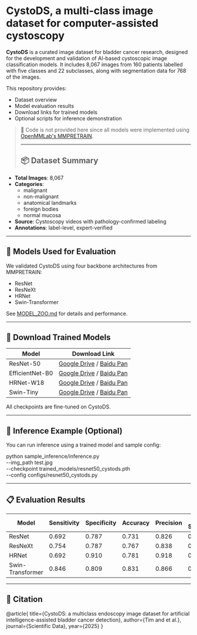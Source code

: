 # CystoDS, a multi-class image dataset for computer-assisted cystoscopy
**CystoDS** is a curated image dataset for bladder cancer research, designed for the development and validation of AI-based cystoscopic image classification models. It includes 8,067 images from 160 patients labelled with five classes and 22 subclasses, along with segmentation data for 768 of the images.

This repository provides:
- Dataset overview
- Model evaluation results
- Download links for trained models
- Optional scripts for inference demonstration

> 🔧 Code is not provided here since all models were implemented using [OpenMMLab's MMPRETRAIN](https://github.com/open-mmlab/mmpretrain).
>
> ---
>
> ## 📦 Dataset Summary

- **Total Images**: 8,067
- **Categories**:
  - malignant
  - non-malignant
  - anatomical landmarks
  - foreign bodies
  - normal mucosa
- **Source**: Cystoscopy videos with pathology-confirmed labeling
- **Annotations**: label-level, expert-verified

---

## 🧠 Models Used for Evaluation

We validated CystoDS using four backbone architectures from MMPRETRAIN:
- ResNet
- ResNeXt
- HRNet
- Swin-Transformer

See [MODEL_ZOO.md](./MODEL_ZOO.md) for details and performance.

---

## 🚀 Download Trained Models

| Model                | Download Link                                 |
|---------------------|-----------------------------------------------|
| ResNet-50           | [Google Drive](#) / [Baidu Pan](#)           |
| EfficientNet-B0     | [Google Drive](#) / [Baidu Pan](#)           |
| HRNet-W18           | [Google Drive](#) / [Baidu Pan](#)           |
| Swin-Tiny           | [Google Drive](#) / [Baidu Pan](#)           |

All checkpoints are fine-tuned on CystoDS.

---

## 🧪 Inference Example (Optional)

You can run inference using a trained model and sample config:

python sample_inference/inference.py \
    --img_path test.jpg \
    --checkpoint trained_models/resnet50_cystods.pth \
    --config configs/resnet50_cystods.py

---

## 📋 Evaluation Results

| Model              | Sensitivity | Specificity | Accuracy | Precision | F1-Score |
|-------------------|-------------|-------------|----------|-----------|----------|
| ResNet           | 0.692       | 0.787       | 0.731    | 0.826     | 0.753    |
| ResNeXt          | 0.754       | 0.787       | 0.767    | 0.838     | 0.794    |
| HRNet            | 0.692       | 0.910       | 0.781    | 0.918     | 0.789    |
| Swin-Transformer | 0.846       | 0.809       | 0.831    | 0.866     | 0.856    |


---

## 📌 Citation

@article{
  title={CystoDS: a multiclass endoscopy image dataset for artificial intelligence-assisted bladder cancer detection},
  author={Tim and et al.},
  journal={Scientific Data},
  year={2025}
}

